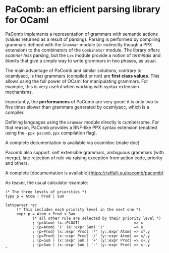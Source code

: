 PaComb: an efficient parsing library for OCaml
==============================================

PaComb implements a representation of grammars with semantic actions (values
returned as a result of parsing). Parsing is performed by compiling grammars
defined with the `Grammar` module (or indirectly though a PPX extension) to
the combinators of the `Combinator` module. The library offers _scanner less_
parsing, but the `Lex` module provide a notion of _terminals_ and _blanks_
that give a simple way to write grammars in two phases, as usual.

The main advantage of PaComb and similar solutions, contrary to ocamlyacc, is
that grammars (compiled or not) are __first class values__. This allows using
the full power of OCaml for manipulating grammars. For example, this is very
useful when working with syntax extension mechanisms.

Importantly, the __performances__ of PaComb are very good: it is only two to
five times slower than grammars generated by ocamlyacc, which is a compiler.

Defining languages using the `Grammar` module directly is cumbersome. For that
reason, PaComb provides a BNF-like PPX syntax extension (enabled using the
`-ppx pacomb.ppx` compilation flag).

A complete documentation is available via ocamldoc (make doc)

Pacomb also support: self extensible grammars, ambiguous grammars (with merge),
late rejection of rule via raising exception from action code, priority and others.

A complete [documentation is available]{https://raffalli.eu/pacomb/pacomb}

As teaser, the usual calculator example:

```
(* The three levels of priorities *)
type p = Atom | Prod | Sum

let%parser rec
     (* This includes each priority level in the next one *)
     expr p = Atom < Prod < Sum
            (* all other rule are selected by their priority level *)
            ; (p=Atom) (x::FLOAT)                        => x
            ; (p=Atom) '(' (e::expr Sum) ')'             => e
            ; (p=Prod) (x::expr Prod) '*' (y::expr Atom) => x*.y
            ; (p=Prod) (x::expr Prod) '/' (y::expr Atom) => x/.y
            ; (p=Sum ) (x::expr Sum ) '+' (y::expr Prod) => x+.y
            ; (p=Sum ) (x::expr Sum ) '-' (y::expr Prod) => x-.y
̀̀̀
